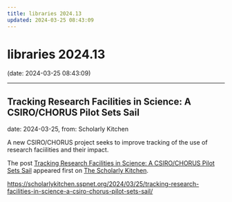 ```yaml
---
title: libraries 2024.13
updated: 2024-03-25 08:43:09
---
```


# libraries 2024.13

(date: 2024-03-25 08:43:09)

---

## Tracking Research Facilities in Science: A CSIRO/CHORUS Pilot Sets Sail

date: 2024-03-25, from: Scholarly Kitchen

<p>A new CSIRO/CHORUS project seeks to improve tracking of the use of research faciilities and their impact.</p>
<p>The post <a href="https://scholarlykitchen.sspnet.org/2024/03/25/tracking-research-facilities-in-science-a-csiro-chorus-pilot-sets-sail/">Tracking Research Facilities in Science: A CSIRO/CHORUS Pilot Sets Sail</a> appeared first on <a href="https://scholarlykitchen.sspnet.org">The Scholarly Kitchen</a>.</p>
 

<https://scholarlykitchen.sspnet.org/2024/03/25/tracking-research-facilities-in-science-a-csiro-chorus-pilot-sets-sail/>

